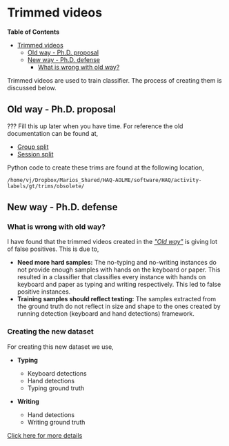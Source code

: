 # Trimmed videos
<!-- markdown-toc start - Don't edit this section. Run M-x markdown-toc-refresh-toc -->
**Table of Contents**

- [Trimmed videos](#trimmed-videos)
    - [Old way - Ph.D. proposal](#old-way---phd-proposal)
    - [New way - Ph.D. defense](#new-way---phd-defense)
        - [What is wrong with old way?](#what-is-wrong-with-old-way)

<!-- markdown-toc end -->

Trimmed videos are used to train classifier. The process of creating
them is discussed below.

## Old way - Ph.D. proposal
??? Fill this up later when you have time. For reference the old
documentation can be found at,
- [Group split](./old_way/group_split_old.md)
- [Session split](./old_way/session_split_old.md)

Python code to create these trims are found at the following location,

```
/home/vj/Dropbox/Marios_Shared/HAQ-AOLME/software/HAQ/activity-labels/gt/trims/obsolete/
```

## New way - Ph.D. defense
### What is wrong with old way?
I have found that the trimmed videos created in the [*"Old way"*](#old-way---phd-proposal)
is giving lot of false positives. This is due to,

- **Need more hard samples:** The no-typing and no-writing instances do not provide enough samples
   with hands on the keyboard or paper. This resulted in a classifier
   that classifies every instance with hands on keyboard and paper as
   typing and writing respectively. This led to false positive instances.
- **Training samples should reflect testing:** The samples extracted from the ground truth do not
   reflect in size and shape to the ones created by running detection (keyboard and
   hand detections) framework.
   
### Creating the new dataset 
For creating this new dataset we use,

- **Typing**
  - Keyboard detections
  - Hand detections
  - Typing ground truth
  
- **Writing**
  - Hand detections
  - Writing ground truth
  
[Click here for more details](./new_dataset.md)
